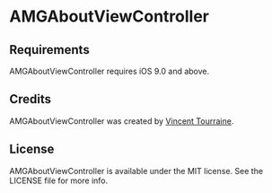 # AMGAboutViewController

## Requirements

AMGAboutViewController requires iOS 9.0 and above.


## Credits

AMGAboutViewController was created by [Vincent Tourraine](http://www.vtourraine.net).


## License

AMGAboutViewController is available under the MIT license. See the LICENSE file for more info.
